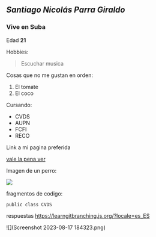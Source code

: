 ## *Santiago Nicolás Parra Giraldo*

### Vive en **Suba**

Edad **21**

Hobbies: 

> Escuchar musica

Cosas que no me gustan en orden:

1. El tomate
2. El coco

Cursando:
 * CVDS
 * AUPN
 * FCFI
 * RECO

Link a mi pagina preferida

[vale la pena ver](https://www.boredbutton.com/)

Imagen de un perro:

![](https://i.pinimg.com/550x/4f/bc/32/4fbc3235655705092767b1a78a4001d3.jpg)

fragmentos de codigo:

`public class CVDS`

respuestas https://learngitbranching.js.org/?locale=es_ES

![](Screenshot 2023-08-17 184323.png)